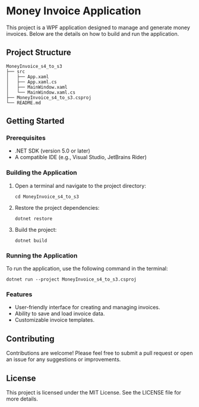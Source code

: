 # Money Invoice Application

This project is a WPF application designed to manage and generate money invoices. Below are the details on how to build and run the application.

## Project Structure

```
MoneyInvoice_s4_to_s3
├── src
│   ├── App.xaml
│   ├── App.xaml.cs
│   ├── MainWindow.xaml
│   └── MainWindow.xaml.cs
├── MoneyInvoice_s4_to_s3.csproj
└── README.md
```

## Getting Started

### Prerequisites

- .NET SDK (version 5.0 or later)
- A compatible IDE (e.g., Visual Studio, JetBrains Rider)

### Building the Application

1. Open a terminal and navigate to the project directory:
   ```
   cd MoneyInvoice_s4_to_s3
   ```

2. Restore the project dependencies:
   ```
   dotnet restore
   ```

3. Build the project:
   ```
   dotnet build
   ```

### Running the Application

To run the application, use the following command in the terminal:
```
dotnet run --project MoneyInvoice_s4_to_s3.csproj
```

### Features

- User-friendly interface for creating and managing invoices.
- Ability to save and load invoice data.
- Customizable invoice templates.

## Contributing

Contributions are welcome! Please feel free to submit a pull request or open an issue for any suggestions or improvements.

## License

This project is licensed under the MIT License. See the LICENSE file for more details.